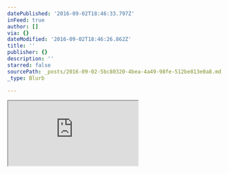 ```yaml
---
datePublished: '2016-09-02T18:46:33.797Z'
inFeed: true
author: []
via: {}
dateModified: '2016-09-02T18:46:26.862Z'
title: ''
publisher: {}
description: ''
starred: false
sourcePath: _posts/2016-09-02-5bc80320-4bea-4a49-98fe-512be813e0a8.md
_type: Blurb

---
```

<iframe src="https://the-grid.github.io/ed-userhtml/?g=eJwlzVsKwyAQQNGtyPTf0VKrhZi9JDqpwljBB9l-Q_t_OXfJR9sKiTPHkTw4pUAkyu80PBjtQPQWPCCSzL3PKUMtSGWnKNMofLPOPLR-on0ZZe9X_tP22iI1D5e1MdfzmMw9NKLPuuB_uH4BALomsA" style=""></iframe>